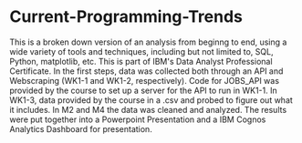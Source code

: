 # Current-Programming-Trends
This is a broken down version of an analysis from beginng to end, using a wide variety of tools and techniques, including but not limited to, SQL, Python, matplotlib, etc. This is part of IBM's Data Analyst Professional Certificate.
In the first steps, data was collected both through an API and Webscraping (WK1-1 and WK1-2, respectively). Code for JOBS_API was provided by the course to set up a server for the API to run in WK1-1.
In WK1-3, data provided by the course in a .csv and probed to figure out what it includes.
In M2 and M4 the data was cleaned and analyzed. The results were put together into a Powerpoint Presentation and a IBM Cognos Analytics Dashboard for presentation.

